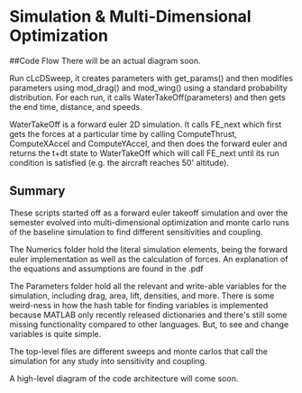 # Simulation & Multi-Dimensional Optimization

##Code Flow
There will be an actual diagram soon.

Run cLcDSweep, it creates parameters with get_params() and then modifies parameters using mod_drag() and mod_wing() using a standard probability distribution. For each run, it calls WaterTakeOff(parameters) and then gets the end time, distance, and speeds.

WaterTakeOff is a forward euler 2D simulation. It calls FE_next which first gets the forces at a particular time by calling ComputeThrust, ComputeXAccel and ComputeYAccel, and then does the forward euler and returns the t+dt state to WaterTakeOff which will call FE_next until its run condition is satisfied (e.g. the aircraft reaches 50' altitude).

## Summary
These scripts started off as a forward euler takeoff simulation and over the semester evolved into multi-dimensional optimization and monte carlo runs of the baseline simulation to find different sensitivities and coupling.

The Numerics folder hold the literal simulation elements, being the forward euler implementation as well as the calculation of forces. An explanation of the equations and assumptions are found in the .pdf

The Parameters folder hold all the relevant and write-able variables for the simulation, including drag, area, lift, densities, and more. There is some weird-ness in how the hash table for finding variables is implemented because MATLAB only recently released dictionaries and there's still some missing functionality compared to other languages. But, to see and change variables is quite simple.

The top-level files are different sweeps and monte carlos that call the simulation for any study into sensitivity and coupling. 

A high-level diagram of the code architecture will come soon.



